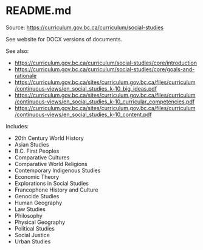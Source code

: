 # README.md

Source: <https://curriculum.gov.bc.ca/curriculum/social-studies>

See website for DOCX versions of documents.

See also:

+ <https://curriculum.gov.bc.ca/curriculum/social-studies/core/introduction>
+ <https://curriculum.gov.bc.ca/curriculum/social-studies/core/goals-and-rationale>
+ <https://curriculum.gov.bc.ca/sites/curriculum.gov.bc.ca/files/curriculum/continuous-views/en_social_studies_k-10_big_ideas.pdf>
+ <https://curriculum.gov.bc.ca/sites/curriculum.gov.bc.ca/files/curriculum/continuous-views/en_social_studies_k-10_curricular_competencies.pdf>
+ <https://curriculum.gov.bc.ca/sites/curriculum.gov.bc.ca/files/curriculum/continuous-views/en_social_studies_k-10_content.pdf>

Includes:

+ 20th Century World History
+ Asian Studies
+ B.C. First Peoples
+ Comparative Cultures
+ Comparative World Religions
+ Contemporary Indigenous Studies
+ Economic Theory
+ Explorations in Social Studies
+ Francophone History and Culture
+ Genocide Studies
+ Human Geography
+ Law Studies
+ Philosophy
+ Physical Geography
+ Political Studies
+ Social Justice
+ Urban Studies
